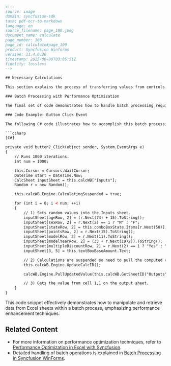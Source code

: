 ```html
<!-- 
source: image
domain: syncfusion-sdk
task: pdf-ocr-to-markdown
language: en
source_filename: page_100.jpeg
document_name: calculate
page_number: 100
page_id: calculate#page_100
product: Syncfusion Winforms
version: 11.4.0.26
timestamp: 2025-08-09T03:05:51Z
fidelity: lossless
-->

## Necessary Calculations

This section explains the process of transferring values from controls on a form to the Inputs sheet. It highlights the importance of indexing the workbook with the sheet's name and utilizing specific row and column indexes to insert the values into the Inputs sheet.

### Batch Processing with Performance Optimization

The final set of code demonstrates how to handle batch processing requirements. This involves iterating through setting Input values and retrieving corresponding Output values. Setting `CalculatingSuspended` to `True` prevents triggering intermediate calculations, which improves performance by approximately 10% in the provided example with eight inputs. For scenarios with hundreds of inputs, this optimization becomes even more significant.

### Code Example: Button Click Event

The following C# code illustrates how to accomplish this batch processing, running 1000 iterations. It sets various random values into the Inputs sheet while suspending calculations to ensure efficiency.

```csharp
[C#]

private void button2_Click(object sender, System.EventArgs e)
{
    // Runs 1000 iterations.
    int num = 1000;

    this.Cursor = Cursors.WaitCursor;
    DateTime start = DateTime.Now;
    CalcSheet inputSheet = this.calcWB["Inputs"];
    Random r = new Random();

    this.calcWB.Engine.CalculatingSuspended = true;

    for (int i = 0; i < num; ++i)
    {
        // 1) Sets random values into the Inputs sheet.
        inputSheet[ageRow, 2] = (r.Next(74) + 15).ToString();
        inputSheet[sexRow, 2] = r.Next(2) == 1 ? "M" : "F";
        inputSheet[stateRow, 2] = this.comboBoxState.Items[r.Next(50)];
        inputSheet[pointsRow, 2] = r.Next(15).ToString();
        inputSheet[modelRow, 2] = r.Next(11).ToString();
        inputSheet[modelYearRow, 2] = (33 + r.Next(1972)).ToString();
        inputSheet[multipleDiscountRow, 2] = r.Next(2) == 1 ? "Yes" : "No";
        inputSheet[3, 5] = this.textBoxBaseAmount.Text;

        // 2) Calculations are suspended so need to pull the computed value to make sure it has been calculated with the latest changes.
        this.calcWB.Engine.UpdateCalcID();

        calcWB.Engine.PullUpdatedValue(this.calcWB.GetSheetID("Outputs"), 1, 1);

        // 3) Gets the value from cell 1,1 on the output sheet.
    }
}
```

This code snippet effectively demonstrates how to manipulate and retrieve data from Excel sheets within a batch process, emphasizing performance enhancement techniques.

## Related Content

- For more information on performance optimization techniques, refer to [Performance Optimization in Excel with Syncfusion](#).
- Detailed handling of batch operations is explained in [Batch Processing in Syncfusion WinForms](#).

<!-- tags: [Syncfusion, Winforms, Excel, batch processing, performance optimization, inputs, outputs] keywords: [batch processing, random values, calculating suspended, performance improvement, worksheet manipulation, form controls, sheet indexing] -->
```